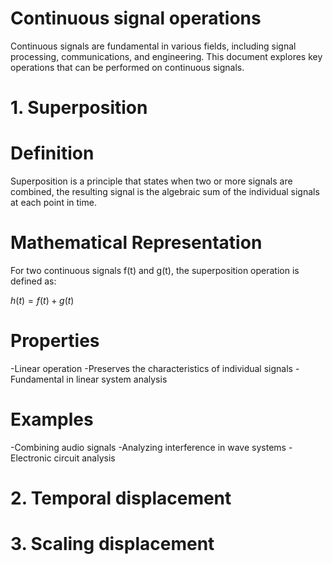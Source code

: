 # Continuous signal operations

Continuous signals are fundamental in various fields, including signal processing, communications, and engineering. This document explores key operations that can be performed on continuous signals.

# 1. Superposition

# Definition

Superposition is a principle that states when two or more signals are combined, the resulting signal is the algebraic sum of the individual signals at each point in time.

# Mathematical Representation

For two continuous signals f(t) and g(t), the superposition operation is defined as:

$h(t)= f(t) + g(t)$

# Properties

-Linear operation
-Preserves the characteristics of individual signals
-Fundamental in linear system analysis

# Examples

-Combining audio signals
-Analyzing interference in wave systems
-Electronic circuit analysis

# 2. Temporal displacement

# 3. Scaling displacement
